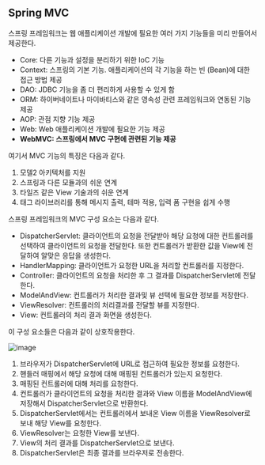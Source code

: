## Spring MVC

스프링 프레임워크는 웹 애플리케이션 개발에 필요한 여러 가지 기능들을 미리 만들어서 제공한다.

- Core: 다른 기능과 설정을 분리하기 위한 IoC 기능
- Context: 스프링의 기본 기능. 애플리케이션의 각 기능을 하는 빈 (Bean)에 대한 접근 방법 제공
- DAO: JDBC 기능을 좀 더 편리하게 사용할 수 있게 함
- ORM: 하이버네이트나 마이바티스와 같은 영속성 관련 프레임워크와 연동된 기능 제공
- AOP: 관점 지향 기능 제공
- Web: Web 애플리케이션 개발에 필요한 기능 제공
- <b>WebMVC: 스프링에서 MVC 구현에 관련된 기능 제공</b>

여기서 MVC 기능의 특징은 다음과 같다.

1. 모델2 아키텍처를 지원
2. 스프링과 다른 모듈과의 쉬운 연계
3. 타일즈 같은 View 기술과의 쉬운 연계
4. 태그 라이브러리를 통해 메시지 출력, 테마 적용, 입력 폼 구현을 쉽게 수행

스프링 프레임워크의 MVC 구성 요소는 다음과 같다.

- DispatcherServlet: 클라이언트의 요청을 전달받아 해당 요청에 대한 컨트롤러를 선택하여 클라이언트의 요청을 전달한다. 또한 컨트롤러가 받환한 값을 View에 전달하여 알맞은 응답을 생성한다.
- HandlerMapping: 클라이언트가 요청한 URL을 처리할 컨트롤러를 지정한다.
- Controller: 클라이언트의 요청을 처리한 후 그 결과를 DispatcherServlet에 전달한다.
- ModelAndView: 컨트롤러가 처리한 결과및 뷰 선택에 필요한 정보를 저장한다.
- ViewResolver: 컨트롤러의 처리결과를 전달할 뷰를 지정한다.
- View: 컨트롤러의 처리 결과 화면을 생성한다.

이 구성 요소들은 다음과 같이 상호작용한다.

![image](https://github.com/yumalg12/tech-study/assets/134472216/49f5b012-cd6c-4f21-88e2-74c4be61bf27)

1. 브라우저가 DispatcherServlet에 URL로 접근하여 필요한 정보를 요청한다.
2. 핸들러 매핑에서 해당 요청에 대해 매핑된 컨트롤러가 있는지 요청한다.
3. 매핑된 컨트롤러에 대해 처리를 요청한다.
4. 컨트롤러가 클라이언트의 요청을 처리한 결과와 View 이름을 ModelAndView에 저장해서 DispatcherServlet으로 반환한다.
5. DispatcherServlet에서는 컨트롤러에서 보내온 View 이름을 ViewResolver로 보내 해당 View를 요청한다.
6. ViewResolver는 요청한 View를 보낸다.
7. View의 처리 결과를 DispatcherServlet으로 보낸다.
8. DispatcherServlet은 최종 결과를 브라우저로 전송한다.
